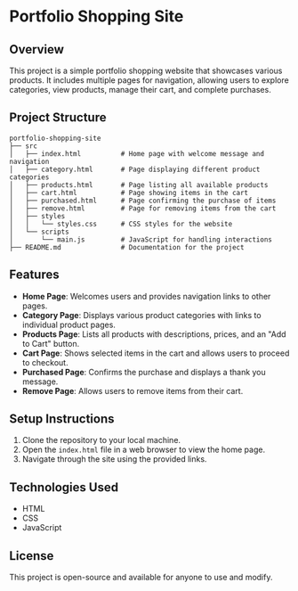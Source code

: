 # Portfolio Shopping Site

## Overview
This project is a simple portfolio shopping website that showcases various products. It includes multiple pages for navigation, allowing users to explore categories, view products, manage their cart, and complete purchases.

## Project Structure
```
portfolio-shopping-site
├── src
│   ├── index.html          # Home page with welcome message and navigation
│   ├── category.html       # Page displaying different product categories
│   ├── products.html       # Page listing all available products
│   ├── cart.html           # Page showing items in the cart
│   ├── purchased.html      # Page confirming the purchase of items
│   ├── remove.html         # Page for removing items from the cart
│   ├── styles
│   │   └── styles.css      # CSS styles for the website
│   └── scripts
│       └── main.js         # JavaScript for handling interactions
├── README.md               # Documentation for the project
```

## Features
- **Home Page**: Welcomes users and provides navigation links to other pages.
- **Category Page**: Displays various product categories with links to individual product pages.
- **Products Page**: Lists all products with descriptions, prices, and an "Add to Cart" button.
- **Cart Page**: Shows selected items in the cart and allows users to proceed to checkout.
- **Purchased Page**: Confirms the purchase and displays a thank you message.
- **Remove Page**: Allows users to remove items from their cart.

## Setup Instructions
1. Clone the repository to your local machine.
2. Open the `index.html` file in a web browser to view the home page.
3. Navigate through the site using the provided links.

## Technologies Used
- HTML
- CSS
- JavaScript

## License
This project is open-source and available for anyone to use and modify.